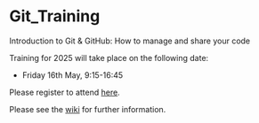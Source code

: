 # Git_Training

Introduction to Git & GitHub: How to manage and share your code

Training for 2025 will take place on the following date: 
* Friday 16th May, 9:15-16:45

Please register to attend [here](https://www.eventbrite.com/e/1285788149969?aff=oddtdtcreator). 

Please see the [wiki](https://github.com/CefasRepRes/Git_Training/wiki/) for further information. 
